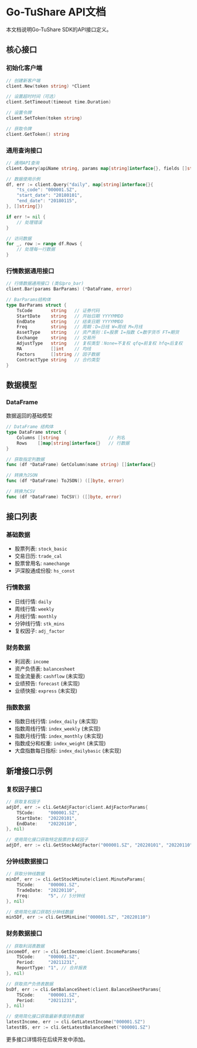 # Go-TuShare API文档

本文档说明Go-TuShare SDK的API接口定义。

## 核心接口

### 初始化客户端

```go
// 创建新客户端
client.New(token string) *Client

// 设置超时时间（可选）
client.SetTimeout(timeout time.Duration)

// 设置令牌
client.SetToken(token string)

// 获取令牌
client.GetToken() string
```

### 通用查询接口

```go
// 通用API查询
client.Query(apiName string, params map[string]interface{}, fields []string) (*DataFrame, error)

// 数据使用示例
df, err := client.Query("daily", map[string]interface{}{
    "ts_code": "000001.SZ",
    "start_date": "20180101",
    "end_date": "20180115",
}, []string{})

if err != nil {
    // 处理错误
}

// 访问数据
for _, row := range df.Rows {
    // 处理每一行数据
}
```

### 行情数据通用接口

```go
// 行情数据通用接口 (类似pro_bar)
client.Bar(params BarParams) (*DataFrame, error)

// BarParams结构体
type BarParams struct {
    TsCode       string   // 证券代码
    StartDate    string   // 开始日期 YYYYMMDD
    EndDate      string   // 结束日期 YYYYMMDD
    Freq         string   // 周期：D=日线 W=周线 M=月线
    AssetType    string   // 资产类别：E=股票 I=指数 C=数字货币 FT=期货
    Exchange     string   // 交易所
    AdjustType   string   // 复权类型：None=不复权 qfq=前复权 hfq=后复权
    MA           []int    // 均线
    Factors      []string // 因子数据
    ContractType string   // 合约类型
}
```

## 数据模型

### DataFrame

数据返回的基础模型

```go
// DataFrame 结构体
type DataFrame struct {
    Columns []string                   // 列名
    Rows    []map[string]interface{}   // 行数据
}

// 获取指定列数据
func (df *DataFrame) GetColumn(name string) []interface{}

// 转换为JSON
func (df *DataFrame) ToJSON() ([]byte, error)

// 转换为CSV
func (df *DataFrame) ToCSV() ([]byte, error)
```

## 接口列表

### 基础数据

- 股票列表: `stock_basic`
- 交易日历: `trade_cal`
- 股票曾用名: `namechange`
- 沪深股通成份股: `hs_const`

### 行情数据

- 日线行情: `daily`
- 周线行情: `weekly`
- 月线行情: `monthly`
- 分钟线行情: `stk_mins`
- 复权因子: `adj_factor`

### 财务数据

- 利润表: `income`
- 资产负债表: `balancesheet`
- 现金流量表: `cashflow` (未实现)
- 业绩预告: `forecast` (未实现)
- 业绩快报: `express` (未实现)

### 指数数据

- 指数日线行情: `index_daily` (未实现)
- 指数周线行情: `index_weekly` (未实现)
- 指数月线行情: `index_monthly` (未实现)
- 指数成分和权重: `index_weight` (未实现)
- 大盘指数每日指标: `index_dailybasic` (未实现)

## 新增接口示例

### 复权因子接口

```go
// 获取复权因子
adjDf, err := cli.GetAdjFactor(client.AdjFactorParams{
    TSCode:     "000001.SZ",
    StartDate:  "20220101",
    EndDate:    "20220110",
}, nil)

// 使用简化接口获取特定股票的复权因子
adjDf, err := cli.GetStockAdjFactor("000001.SZ", "20220101", "20220110")
```

### 分钟线数据接口

```go
// 获取分钟线数据
minDf, err := cli.GetStockMinute(client.MinuteParams{
    TSCode:     "000001.SZ",
    TradeDate:  "20220110",
    Freq:       "5", // 5分钟线
}, nil)

// 使用简化接口获取5分钟线数据
min5Df, err := cli.Get5MinLine("000001.SZ", "20220110")
```

### 财务数据接口

```go
// 获取利润表数据
incomeDf, err := cli.GetIncome(client.IncomeParams{
    TSCode:     "000001.SZ",
    Period:     "20211231",
    ReportType: "1", // 合并报表
}, nil)

// 获取资产负债表数据
bsDf, err := cli.GetBalanceSheet(client.BalanceSheetParams{
    TSCode:     "000001.SZ",
    Period:     "20211231",
}, nil)

// 使用简化接口获取最新季度财务数据
latestIncome, err := cli.GetLatestIncome("000001.SZ")
latestBS, err := cli.GetLatestBalanceSheet("000001.SZ")
```

更多接口详情将在后续开发中添加。 